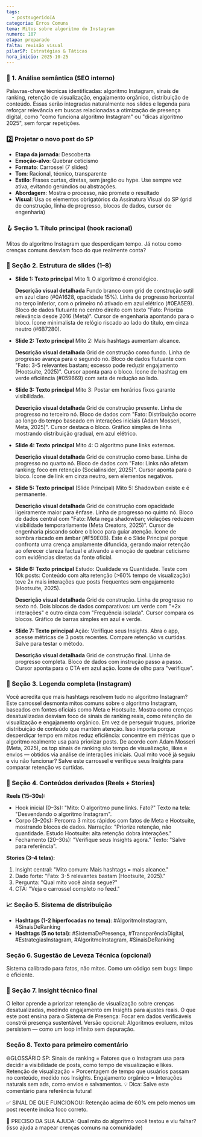 ```yaml
---
tags:
  - postsugeridoIA
categoria: Erros Comuns
tema: Mitos sobre algoritmo do Instagram
numero: 107
etapa: preparado
falta: revisão visual
pilarSP: Estratégias & Táticas
hora_inicio: 2025-10-25
---
```

### 🔎 1. Análise semântica (SEO interno)

Palavras-chave técnicas identificadas: algoritmo Instagram, sinais de ranking, retenção de visualização, engajamento orgânico, distribuição de conteúdo. Essas serão integradas naturalmente nos slides e legenda para reforçar relevância em buscas relacionadas a otimização de presença digital, como "como funciona algoritmo Instagram" ou "dicas algoritmo 2025", sem forçar repetições.

### 2️⃣ Projetar o novo post do SP

- **Etapa da jornada**: Descoberta
- **Emoção-alvo**: Quebrar ceticismo
- **Formato**: Carrossel (7 slides)
- **Tom**: Racional, técnico, transparente
- **Estilo**: Frases curtas, diretas, sem jargão ou hype. Use sempre voz ativa, evitando gerúndios ou abstrações.
- **Abordagem**: Mostra o processo, não promete o resultado
- **Visual**: Usa os elementos obrigatórios da Assinatura Visual do SP (grid de construção, linha de progresso, blocos de dados, cursor de engenharia)

### 🪝 Seção 1. Título principal (hook racional)

Mitos do algoritmo Instagram que desperdiçam tempo. Já notou como crenças comuns desviam foco do que realmente conta?

### 🧱 Seção 2. Estrutura de slides (1–8)

- **Slide 1: Texto principal** Mito 1: O algoritmo é cronológico.
    
    **Descrição visual detalhada** Fundo branco com grid de construção sutil em azul claro (#0A1628, opacidade 15%). Linha de progresso horizontal no terço inferior, com o primeiro nó ativado em azul elétrico (#0EA5E9). Bloco de dados flutuante no centro direito com texto "Fato: Prioriza relevância desde 2016 (Meta)". Cursor de engenharia apontando para o bloco. Ícone minimalista de relógio riscado ao lado do título, em cinza neutro (#6B7280).
    
- **Slide 2: Texto principal** Mito 2: Mais hashtags aumentam alcance.
    
    **Descrição visual detalhada** Grid de construção como fundo. Linha de progresso avança para o segundo nó. Bloco de dados flutuante com "Fato: 3-5 relevantes bastam; excesso pode reduzir engajamento (Hootsuite, 2025)". Cursor aponta para o bloco. Ícone de hashtag em verde eficiência (#059669) com seta de redução ao lado.
    
- **Slide 3: Texto principal** Mito 3: Postar em horários fixos garante visibilidade.
    
    **Descrição visual detalhada** Grid de construção presente. Linha de progresso no terceiro nó. Bloco de dados com "Fato: Distribuição ocorre ao longo do tempo baseado em interações iniciais (Adam Mosseri, Meta, 2025)". Cursor destaca o bloco. Gráfico simples de linha mostrando distribuição gradual, em azul elétrico.
    
- **Slide 4: Texto principal** Mito 4: O algoritmo pune links externos.
    
    **Descrição visual detalhada** Grid de construção como base. Linha de progresso no quarto nó. Bloco de dados com "Fato: Links não afetam ranking; foco em retenção (Socialinsider, 2025)". Cursor aponta para o bloco. Ícone de link em cinza neutro, sem elementos negativos.
    
- **Slide 5: Texto principal** (Slide Principal) Mito 5: Shadowban existe e é permanente.
    
    **Descrição visual detalhada** Grid de construção com opacidade ligeiramente maior para ênfase. Linha de progresso no quinto nó. Bloco de dados central com "Fato: Meta nega shadowban; violações reduzem visibilidade temporariamente (Meta Creators, 2025)". Cursor de engenharia piscando sobre o bloco para guiar atenção. Ícone de sombra riscado em âmbar (#F59E0B). Este é o Slide Principal porque confronta uma crença amplamente difundida, gerando maior retenção ao oferecer clareza factual e ativando a emoção de quebrar ceticismo com evidências diretas da fonte oficial.
    
- **Slide 6: Texto principal** Estudo: Qualidade vs Quantidade. Teste com 10k posts: Conteúdo com alta retenção (>60% tempo de visualização) teve 2x mais interações que posts frequentes sem engajamento (Hootsuite, 2025).
    
    **Descrição visual detalhada** Grid de construção. Linha de progresso no sexto nó. Dois blocos de dados comparativos: um verde com "+2x interações" e outro cinza com "Frequência isolada". Cursor compara os blocos. Gráfico de barras simples em azul e verde.
    
- **Slide 7: Texto principal** Ação: Verifique seus Insights. Abra o app, acesse métricas de 3 posts recentes. Compare retenção vs curtidas. Salve para testar o método.
    
    **Descrição visual detalhada** Grid de construção final. Linha de progresso completa. Bloco de dados com instrução passo a passo. Cursor aponta para o CTA em azul ação. Ícone de olho para "verifique".
    

### 💬 Seção 3. Legenda completa (Instagram)

Você acredita que mais hashtags resolvem tudo no algoritmo Instagram? Este carrossel desmonta mitos comuns sobre o algoritmo Instagram, baseados em fontes oficiais como Meta e Hootsuite. Mostra como crenças desatualizadas desviam foco de sinais de ranking reais, como retenção de visualização e engajamento orgânico. Em vez de perseguir truques, priorize distribuição de conteúdo que mantém atenção. Isso importa porque desperdiçar tempo em mitos reduz eficiência: concentre em métricas que o algoritmo realmente usa para priorizar posts. De acordo com Adam Mosseri (Meta, 2025), os top sinais de ranking são tempo de visualização, likes e envios — obtidos via análise de interações iniciais. Qual mito você já seguiu e viu não funcionar? Salve este carrossel e verifique seus Insights para comparar retenção vs curtidas.

### 🎥 Seção 4. Conteúdos derivados (Reels + Stories)

**Reels (15–30s):**

- Hook inicial (0–3s): "Mito: O algoritmo pune links. Fato?" Texto na tela: "Desvendando o algoritmo Instagram".
- Corpo (3–20s): Percorra 3 mitos rápidos com fatos de Meta e Hootsuite, mostrando blocos de dados. Narração: "Priorize retenção, não quantidade. Estudo Hootsuite: alta retenção dobra interações."
- Fechamento (20–30s): "Verifique seus Insights agora." Texto: "Salve para referência".

**Stories (3–4 telas):**

1. Insight central: "Mito comum: Mais hashtags = mais alcance."
2. Dado forte: "Fato: 3-5 relevantes bastam (Hootsuite, 2025)."
3. Pergunta: "Qual mito você ainda segue?"
4. CTA: "Veja o carrossel completo no feed."

### 📈 Seção 5. Sistema de distribuição

- **Hashtags (1-2 hiperfocadas no tema)**: #AlgoritmoInstagram, #SinaisDeRanking
- **Hashtags (5 no total)**: #SistemaDePresença, #TransparênciaDigital, #EstrategiasInstagram, #AlgoritmoInstagram, #SinaisDeRanking

### Seção 6. Sugestão de Leveza Técnica (opcional)

Sistema calibrado para fatos, não mitos. Como um código sem bugs: limpo e eficiente.

### 🧠 Seção 7. Insight técnico final

O leitor aprende a priorizar retenção de visualização sobre crenças desatualizadas, medindo engajamento em Insights para ajustes reais. O que este post ensina para o Sistema de Presença: Focar em dados verificáveis constrói presença sustentável. Versão opcional: Algoritmos evoluem, mitos persistem — como um loop infinito sem depuração.

### Seção 8. Texto para primeiro comentário

🌐GLOSSÁRIO SP: Sinais de ranking = Fatores que o Instagram usa para decidir a visibilidade de posts, como tempo de visualização e likes. Retenção de visualização = Porcentagem de tempo que usuários passam no conteúdo, medido nos Insights. Engajamento orgânico = Interações naturais sem ads, como envios e salvamentos. 💡 Dica: Salve este comentário para referência futura!

✅ SINAL DE QUE FUNCIONOU: Retenção acima de 60% em pelo menos um post recente indica foco correto.

💬 PRECISO DA SUA AJUDA: Qual mito do algoritmo você testou e viu falhar? (isso ajuda a mapear crenças comuns na comunidade)